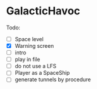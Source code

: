 # GalacticHavoc

Todo:

- [ ] Space level
- [x] Warning screen
- [ ] intro
- [ ] play in file
- [ ] do not use a LFS
- [ ] Player as a SpaceShip
- [ ] generate tunnels by procedure
